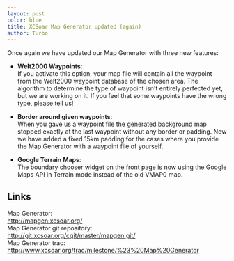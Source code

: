 ```yaml
---
layout: post
color: blue
title: XCSoar Map Generator updated (again)
author: Turbo
---
```

Once again we have updated our Map Generator with three new features:

* **Welt2000 Waypoints**:  
  If you activate this option, your map file will contain all the
  waypoint from the Welt2000 waypoint database of the chosen area.
  The algorithm to determine the type of waypoint isn't entirely
  perfected yet, but we are working on it. If you feel that some
  waypoints have the wrong type, please tell us!

* **Border around given waypoints**:  
  When you gave us a waypoint file the generated background map
  stopped exactly at the last waypoint without any border or padding.
  Now we have added a fixed 15km padding for the cases where you
  provide the Map Generator with a waypoint file of yourself.  

* **Google Terrain Maps**:  
  The boundary chooser widget on the front page is now using the
  Google Maps API in Terrain mode instead of the old VMAP0 map.

## Links

Map Generator:  
<http://mapgen.xcsoar.org/>  
Map Generator git repository:  
<http://git.xcsoar.org/cgit/master/mapgen.git/>  
Map Generator trac:  
<http://www.xcsoar.org/trac/milestone/%23%20Map%20Generator>
